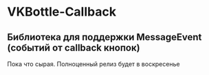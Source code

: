 # VKBottle-Callback
## Библиотека для поддержки MessageEvent (событий от callback кнопок)

Пока что сырая. Полноценный релиз будет в воскресенье